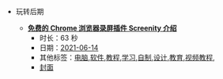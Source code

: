 - 玩转后期

    - **[免费的 Chrome 浏览器录屏插件 Screenity 介绍](https://www.bilibili.com/video/BV1yU4y157HY)**
        - 时长：63 秒
        - 日期：[2021-06-14](../month/202106.md)
        - 其他标签：[电脑](../tags/电脑.md),[软件](../tags/软件.md),[教程](../tags/教程.md),[学习](../tags/学习.md),[自制](../tags/自制.md),[设计](../tags/设计.md),[教育](../tags/教育.md),[视频教程](../tags/视频教程.md),
        - [封面](http://i1.hdslb.com/bfs/archive/e3e6b256bf71143adad29217ae425327fd43f0c4.jpg)
